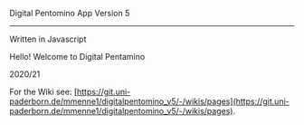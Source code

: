 Digital Pentomino App Version 5
_________________________________
Written in Javascript

Hello!
Welcome to Digital Pentamino

2020/21

For the Wiki see: [https://git.uni-paderborn.de/mmenne1/digitalpentomino_v5/-/wikis/pages](https://git.uni-paderborn.de/mmenne1/digitalpentomino_v5/-/wikis/pages).
